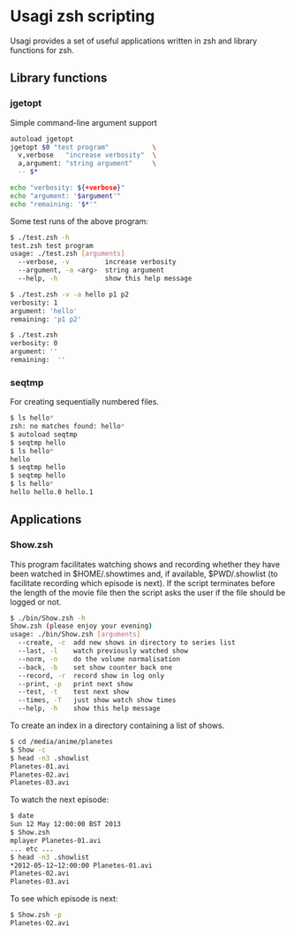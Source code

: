# Usagi zsh scripting

Usagi provides a set of useful applications written in zsh and library functions for zsh.

## Library functions

### jgetopt

Simple command-line argument support

```sh
autoload jgetopt
jgetopt $0 "test program"           \
  v,verbose   "increase verbosity"  \
  a,argument: "string argument"     \
  -- $*

echo "verbosity: ${+verbose}"
echo "argument: '$argument'"
echo "remaining: '$*'"
```

Some test runs of the above program:
```sh
$ ./test.zsh -h
test.zsh test program
usage: ./test.zsh [arguments]
  --verbose, -v         increase verbosity
  --argument, -a <arg>  string argument
  --help, -h            show this help message
```

```sh
$ ./test.zsh -v -a hello p1 p2
verbosity: 1
argument: 'hello'
remaining: 'p1 p2'
```

```sh
$ ./test.zsh
verbosity: 0
argument: ''
remaining:  ''
```

### seqtmp

For creating sequentially numbered files.

```sh
$ ls hello*
zsh: no matches found: hello*
$ autoload seqtmp
$ seqtmp hello
$ ls hello*
hello
$ seqtmp hello
$ seqtmp hello
$ ls hello*
hello hello.0 hello.1
```

## Applications

### Show.zsh

This program facilitates watching shows and recording whether they have been watched in $HOME/.showtimes and, if available, $PWD/.showlist (to facilitate recording which episode is next). If the script terminates before the length of the movie file then the script asks the user if the file should be logged or not.

```sh
$ ./bin/Show.zsh -h
Show.zsh (please enjoy your evening)
usage: ./bin/Show.zsh [arguments]
  --create, -c  add new shows in directory to series list
  --last, -l    watch previously watched show
  --norm, -n    do the volume normalisation
  --back, -b    set show counter back one
  --record, -r  record show in log only
  --print, -p   print next show
  --test, -t    test next show
  --times, -T   just show watch show times
  --help, -h    show this help message
```

To create an index in a directory containing a list of shows.

```sh
$ cd /media/anime/planetes
$ Show -c
$ head -n3 .showlist
Planetes-01.avi
Planetes-02.avi
Planetes-03.avi
```

To watch the next episode:

```sh
$ date
Sun 12 May 12:00:00 BST 2013
$ Show.zsh
mplayer Planetes-01.avi
... etc ...
$ head -n3 .showlist
*2012-05-12~12:00:00 Planetes-01.avi
Planetes-02.avi
Planetes-03.avi
```

To see which episode is next:
```sh
$ Show.zsh -p
Planetes-02.avi
```
